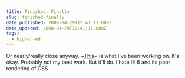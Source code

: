 ```yaml
---
title: Finished. Finally
slug: finished-finally
date_published: 2008-04-29T12:41:17.000Z
date_updated: 2008-04-29T12:41:17.000Z
tags:
  - higher-ed
---
```


Or nearly/really close anyway. ~[This](http://hoguehall.greenville.edu)~ is what I've been working on. It's okay. Probably not my best work. But it'll do. I hate IE 6 and its poor rendering of CSS.
